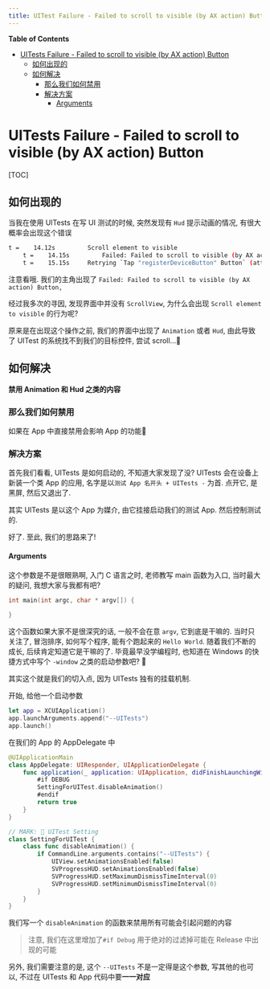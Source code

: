 ```yaml
---
title: UITest Failure - Failed to scroll to visible (by AX action) Button
---
```


<!-- START doctoc generated TOC please keep comment here to allow auto update -->
<!-- DON'T EDIT THIS SECTION, INSTEAD RE-RUN doctoc TO UPDATE -->
**Table of Contents**

- [UITests Failure - Failed to scroll to visible (by AX action) Button](#uitests-failure---failed-to-scroll-to-visible-by-ax-action-button)
  - [如何出现的](#如何出现的)
  - [如何解决](#如何解决)
    - [那么我们如何禁用](#那么我们如何禁用)
    - [解决方案](#解决方案)
      - [Arguments](#arguments)

<!-- END doctoc generated TOC please keep comment here to allow auto update -->



# UITests Failure - Failed to scroll to visible (by AX action) Button

[TOC]

## 如何出现的

当我在使用 UITests 在写 UI 测试的时候, 突然发现有 `Hud` 提示动画的情况, 有很大概率会出现这个错误

```sh
t =    14.12s         Scroll element to visible
    t =    14.15s         Failed: Failed to scroll to visible (by AX action) Button, identifier: 'registerDeviceButton', label: 'Register Device', error: Error kAXErrorCannotComplete performing AXAction 2003 on element AX element pid: 21359, elementOrHash.elementID: 140652851610096.10
    t =    15.15s     Retrying `Tap "registerDeviceButton" Button` (attempt #2)
```

注意看哦. 我们的主角出现了 `Failed: Failed to scroll to visible (by AX action) Button, `

经过我多次的寻因, 发现界面中并没有 `ScrollView`, 为什么会出现 `Scroll element to visible` 的行为呢?

原来是在出现这个操作之前, 我们的界面中出现了 `Animation` 或者 `Hud`, 由此导致了 UITest 的系统找不到我们的目标控件, 尝试 scroll...🤣

## 如何解决

**禁用 Animation 和 Hud 之类的内容**

### 那么我们如何禁用

如果在 App 中直接禁用会影响 App 的功能🧐

### 解决方案

首先我们看看, UITests 是如何启动的, 不知道大家发现了没? UITests 会在设备上新装一个类 App 的应用, 名字是以`测试 App 名开头 + UITests -` 为首. 点开它, 是黑屏, 然后又退出了. 

其实 UITests 是以这个 App 为媒介, 由它挂接启动我们的测试 App. 然后控制测试的.

好了. 至此, 我们的思路来了!

#### Arguments

这个参数是不是很眼熟啊, 入门 C 语言之时, 老师教写 main 函数为入口, 当时最大的疑问, 我想大家与我都有吧? 

```c
int main(int argc, char * argv[]) {
  
}
```

这个函数如果大家不是很深究的话, 一般不会在意 `argv`, 它到底是干嘛的. 当时只关注了, 冒泡排序, 如何写个程序, 能有个跑起来的 `Hello World`. 随着我们不断的成长, 后续肯定知道它是干嘛的了. 毕竟最早没学编程时, 也知道在 Windows 的快捷方式中写个 `-window` 之类的启动参数吧? 🤫

其实这个就是我们的切入点, 因为 UITests 独有的挂载机制.

开始, 给他一个启动参数

```swift
let app = XCUIApplication()
app.launchArguments.append("--UITests")
app.launch()
```

在我们的 App 的 AppDelegate 中

```swift
@UIApplicationMain
class AppDelegate: UIResponder, UIApplicationDelegate {
    func application(_ application: UIApplication, didFinishLaunchingWithOptions launchOptions: [UIApplication.LaunchOptionsKey: Any]?) -> Bool {
        #if DEBUG
        SettingForUITest.disableAnimation()
        #endif
        return true
    }
}

// MARK: 🌈 UITest Setting
class SettingForUITest {
    class func disableAnimation() {
        if CommandLine.arguments.contains("--UITests") {
            UIView.setAnimationsEnabled(false)
            SVProgressHUD.setAnimationsEnabled(false)
            SVProgressHUD.setMaximumDismissTimeInterval(0)
            SVProgressHUD.setMinimumDismissTimeInterval(0)
        }
    }
}
```

我们写一个 `disableAnimation` 的函数来禁用所有可能会引起问题的内容

> 注意, 我们在这里增加了`#if Debug` 用于绝对的过滤掉可能在 Release 中出现的可能

另外, 我们需要注意的是, 这个 `--UITests` 不是一定得是这个参数, 写其他的也可以, 不过在 UITests 和 App 代码中要**一一对应**

